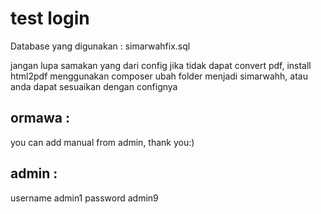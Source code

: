 # test login
Database yang digunakan : simarwahfix.sql

jangan lupa samakan yang dari config
jika tidak dapat convert pdf, install html2pdf menggunakan composer
ubah folder menjadi simarwahh, atau anda dapat sesuaikan dengan confignya
## ormawa : 
you can add manual from admin, thank you:)
## admin : 
username admin1
password admin9

